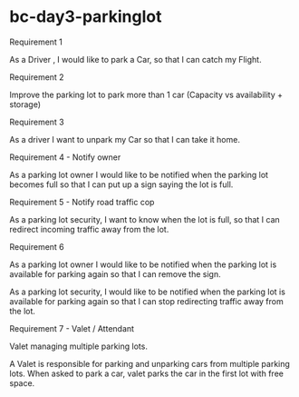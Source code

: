 # bc-day3-parkinglot

Requirement 1

As a Driver , I would like to park a Car, so that I can catch my Flight.


Requirement 2

Improve the parking lot to park more than 1 car (Capacity vs availability + storage)

Requirement 3

As a driver I want to unpark my Car so that I can take it home.

Requirement 4 - Notify owner

As a parking lot owner I would like to be notified when the parking lot becomes full so that I can put up a sign saying the lot is full.

Requirement 5 - Notify road traffic cop

As a parking lot security, I want to know when the lot is full, so that I can redirect incoming traffic away from the lot.

Requirement 6

As a parking lot owner I would like to be notified when the parking lot is available for parking again so that I can remove the sign.

As a parking lot security, I would like to be notified when the parking lot is available for parking again so that I can stop redirecting traffic away from the lot.

Requirement 7 - Valet / Attendant

Valet managing multiple parking lots.

A Valet is responsible for parking and unparking cars from multiple parking lots. When asked to park a car, valet parks the car in the first lot with free space.

